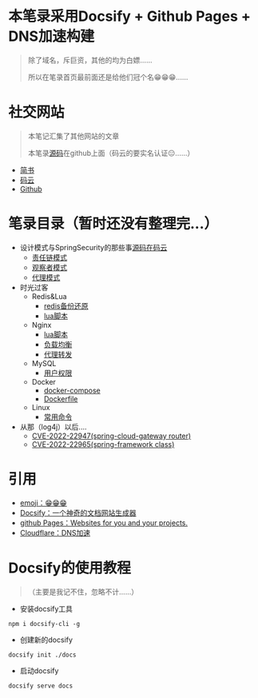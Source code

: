 # 本笔录采用Docsify + Github Pages + DNS加速构建

> 除了域名，斥巨资，其他的均为白嫖......
> 
> 所以在笔录首页最前面还是给他们冠个名😁😁😁......

# 社交网站
> 本笔记汇集了其他网站的文章
>
> 本笔录[源码](https://github.com/Ch-BlackR/blackr-record)在github上面（码云的要实名认证😑......）
- [简书](https://www.jianshu.com/u/ee3350ee4593)
- [码云](https://gitee.com/BlackT_JAVA)
- [Github](https://github.com/Ch-BlackR)

# 笔录目录（暂时还没有整理完...）

- 设计模式与SpringSecurity的那些事[源码在码云](https://gitee.com/BlackT_JAVA/simple-design)
    - [责任链模式](zh-cn/%E8%AE%BE%E8%AE%A1%E6%A8%A1%E5%BC%8F/%E8%B4%A3%E4%BB%BB%E9%93%BE%E6%A8%A1%E5%BC%8F.md)
    - [观察者模式](zh-cn/%E8%AE%BE%E8%AE%A1%E6%A8%A1%E5%BC%8F/%E8%A7%82%E5%AF%9F%E8%80%85%E6%A8%A1%E5%BC%8F.md)
    - [代理模式](zh-cn/%E8%AE%BE%E8%AE%A1%E6%A8%A1%E5%BC%8F/%E4%BB%A3%E7%90%86%E6%A8%A1%E5%BC%8F.md)
- 时光过客
    - Redis&Lua
        - [redis备份还原](zh-cn/Redis%26Lua/redis%E5%A4%87%E4%BB%BD%E8%BF%98%E5%8E%9F.md)
        - [lua脚本](zh-cn/Redis%26Lua/lua%E8%84%9A%E6%9C%AC.md)
    - Nginx
        - [lua脚本](zh-cn/Nginx/lua%E8%84%9A%E6%9C%AC.md)
        - [负载均衡](zh-cn/Nginx/%E8%B4%9F%E8%BD%BD%E5%9D%87%E8%A1%A1.md)
        - [代理转发](zh-cn/Nginx/%E4%BB%A3%E7%90%86%E8%BD%AC%E5%8F%91.md)
    - MySQL
        - [用户权限](zh-cn/MySQL/%E7%94%A8%E6%88%B7%E6%9D%83%E9%99%90.md)
    - Docker
        - [docker-compose](zh-cn/Docker/docker-compose.md)
        - [Dockerfile](zh-cn/Docker/Dockerfile.md)
    - Linux
        - [常用命令](zh-cn/Linux/%E5%B8%B8%E7%94%A8%E5%91%BD%E4%BB%A4.md)
- 从那（log4j）以后....
    - [CVE-2022-22947(spring-cloud-gateway router)](zh-cn/CVE复现/CVE-2022-22947.md)
    - [CVE-2022-22965(spring-framework class)](zh-cn/CVE复现/CVE-2022-22965.md)

# 引用
- [emoji：😁😁😁](https://emojixd.com/)
- [Docsify：一个神奇的文档网站生成器](https://docsify.js.org/#/zh-cn/)
- [github Pages：Websites for you and your projects.](https://pages.github.com/)
- [Cloudflare：DNS加速 ](https://dash.cloudflare.com/)


# Docsify的使用教程
> （主要是我记不住，忽略不计......）
- 安装docsify工具
```shell
npm i docsify-cli -g
```

- 创建新的docsify
```shell
docsify init ./docs
```

- 启动docsify
```shell
docsify serve docs
```
